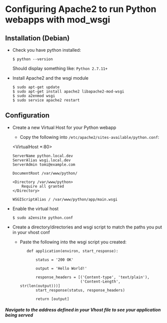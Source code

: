# Configuring Apache2 to run Python webapps with mod_wsgi

## Installation (Debian)

  * Check you have python installed:

        $ python --version

      Should display something like: `Python 2.7.11+`

  * Install Apache2 and the wsgi module

        $ sudo apt-get update
        $ sudo apt-get install apache2 libapache2-mod-wsgi
        $ sudo a2enmod wsgi
        $ sudo service apache2 restart

## Configuration

  * Create a new Virtual Host for your Python webapp

    * Copy the following into `/etc/apache2/sites-available/python.conf`:


    <VirtualHost *:80>

        ServerName python.local.dev
        ServerAlias wsgi.local.dev
        ServerAdmin tomi@example.com

        DocumentRoot /var/www/python/

        <Directory /var/www/python>
            Require all granted
        </Directory>

        WSGIScriptAlias / /var/www/python/app/main.wsgi

    </VirtualHost>



  * Enable the virtual host

        $ sudo a2ensite python.conf

  * Create a directory/directories and wsgi script to match the paths you put in your vhost conf

    * Paste the following into the wsgi script you created:


             def application(environ, start_response):

                 status = '200 OK'

                 output = 'Hello World!'

                 response_headers = [('Content-type', 'text/plain'),
                                     ('Content-Length', str(len(output)))]
                 start_response(status, response_headers)

                 return [output]


##### Navigate to the address defined in your Vhost file to see your application being served

